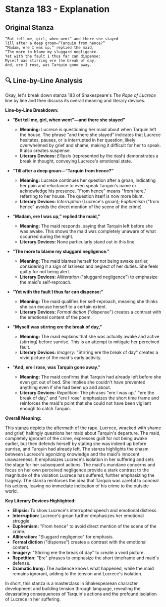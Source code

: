# Stanza 183 - Explanation

## Original Stanza
```
“But tell me, girl, when went”—and there she stayed
Till after a deep groan—“Tarquin from hence?”
“Madam, ere I was up,” replied the maid,
“The more to blame my sluggard negligence.
Yet with the fault I thus far can dispense:
Myself was stirring ere the break of day,
And, ere I rose, was Tarquin gone away.
```

## 🔍 Line-by-Line Analysis
Okay, let's break down stanza 183 of Shakespeare's *The Rape of Lucrece* line by line and then discuss its overall meaning and literary devices.

**Line-by-Line Breakdown:**

*   **"But tell me, girl, when went”—and there she stayed"**
    *   **Meaning:** Lucrece is questioning her maid about when Tarquin left the house. The phrase "and there she stayed" indicates that Lucrece hesitates, pauses, or is interrupted in her question, likely overwhelmed by grief and shame, making it difficult for her to speak. It also creates suspense.
    *   **Literary Devices:** *Ellipsis* (represented by the dash) demonstrates a break in thought, conveying Lucrece's emotional state.

*   **"Till after a deep groan—“Tarquin from hence?”**
    *   **Meaning:** Lucrece continues her question after a groan, indicating her pain and reluctance to even speak Tarquin's name or acknowledge his presence. "From hence" means "from here," referring to her house. The question itself is now more blunt.
    *   **Literary Devices:** *Interruption* (Lucrece's groan); *Euphemism* ("from hence" avoids the direct mention of the scene of the crime)

*   **"Madam, ere I was up,” replied the maid,"**
    *   **Meaning:** The maid responds, saying that Tarquin left before she was awake.  This shows the maid was completely unaware of what occurred during the night.
    *   **Literary Devices:** None particularly stand out in this line.

*   **"The more to blame my sluggard negligence."**
    *   **Meaning:** The maid blames herself for not being awake earlier, considering it a sign of laziness and neglect of her duties.  She feels guilty for not being alert.
    *   **Literary Devices:** *Alliteration* ("sluggard negligence") to emphasize the maid's self-reproach.

*   **"Yet with the fault I thus far can dispense:"**
    *   **Meaning:** The maid qualifies her self-reproach, meaning she thinks she can excuse herself to a certain extent.
    *   **Literary Devices:** *Formal diction* ("dispense") creates a contrast with the emotional content of the poem.

*   **"Myself was stirring ere the break of day,"**
    *   **Meaning:** The maid explains that she was actually awake and active (stirring) before sunrise. This is an attempt to mitigate her perceived fault.
    *   **Literary Devices:** *Imagery*: "Stirring ere the break of day" creates a vivid picture of the maid's early activity.

*   **"And, ere I rose, was Tarquin gone away."**
    *   **Meaning:** The maid confirms that Tarquin had already left before she even got out of bed.  She implies she couldn't have prevented anything even if she had been up and about.
    *   **Literary Devices:** *Repetition*: The phrases "ere I was up," "ere the break of day," and "ere I rose" emphasizes the short time frame and reinforces the maid's point that she could not have been vigilant enough to catch Tarquin.

**Overall Meaning:**

This stanza depicts the aftermath of the rape. Lucrece, wracked with shame and grief, haltingly questions her maid about Tarquin's departure. The maid, completely ignorant of the crime, expresses guilt for not being awake earlier, but then defends herself by stating she was indeed up before sunrise, and Tarquin had already left. The stanza highlights the chasm between Lucrece's agonizing knowledge and the maid's innocent unawareness. It emphasizes Lucrece's isolation in her suffering and sets the stage for her subsequent actions. The maid's mundane concerns and focus on her own perceived negligence provide a stark contrast to the magnitude of the violation Lucrece has suffered, further emphasizing the tragedy. The stanza reinforces the idea that Tarquin was careful to conceal his actions, leaving no immediate indication of his crime to the outside world.

**Key Literary Devices Highlighted:**

*   **Ellipsis:** To show Lucrece's interrupted speech and emotional distress.
*   **Interruption:** Lucrece's groan further emphasizes her emotional struggle.
*   **Euphemism:** "From hence" to avoid direct mention of the scene of the crime.
*   **Alliteration:** "Sluggard negligence" for emphasis.
*   **Formal diction** ("dispense") creates a contrast with the emotional content.
*   **Imagery:** "Stirring ere the break of day" to create a vivid picture.
*   **Repetition:** "Ere" phrases to emphasize the short timeframe and maid's defense.
*   **Dramatic Irony:** The audience knows what happened, while the maid remains ignorant, adding to the tension and Lucrece's isolation.

In short, this stanza is a masterclass in Shakespearean character development and building tension through language, revealing the devastating consequences of Tarquin's actions and the profound isolation of Lucrece in her suffering.
